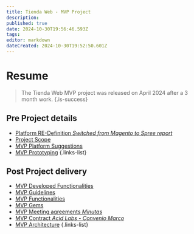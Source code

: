 ```yaml
---
title: Tienda Web - MVP Project
description: 
published: true
date: 2024-10-30T19:56:46.593Z
tags: 
editor: markdown
dateCreated: 2024-10-30T19:52:50.601Z
---
```


# Resume
> The Tienda Web MVP project was released on April 2024 after a 3 month work.
{.is-success}


## Pre Project details

- [Platform RE-Definition *Switched from Magento to Spree report*](/web-store-project/definicion-de-plataforma-base)
- [Project Scope](/web-store-project/alcance-tienda-cenabast)
- [MVP Platform Suggestions](/web-store-project/spree-base-suggestion)
- [MVP Prototyping](/web-store-project/draft-wireframes-prototyping)
{.links-list}


## Post Project delivery


- [MVP Developed Functionalities](/web-store-project/development-functionalities)
- [MVP Guidelines](/web-store-project//development-guidelines)
- [MVP Functionalities](/web-store-project/functionalities)
- [MVP Gems](/web-store-project/gems)
- [MVP Meeting agreements *Minutas*](/web-store-project/minutas)
- [MVP Contract *Acid Labs - Convenio Marco*](/web-store-project/mvp1-contract)
- [MVP Architecture](/web-store-project/mvp-architecture)
{.links-list}